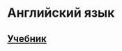 # Английский язык
## [Учебник](https://github.com/dlnwlkmn/IU5/blob/master/Term%202/English/Orlovskaya.pdf)
